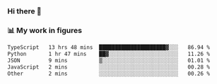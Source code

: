 ### Hi there 👋

### 📊 My work in figures

<!--START_SECTION:waka-->

```txt
TypeScript   13 hrs 48 mins  █████████████████████▓░░░   86.94 %
Python       1 hr 47 mins    ██▓░░░░░░░░░░░░░░░░░░░░░░   11.26 %
JSON         9 mins          ▒░░░░░░░░░░░░░░░░░░░░░░░░   01.01 %
JavaScript   2 mins          ░░░░░░░░░░░░░░░░░░░░░░░░░   00.28 %
Other        2 mins          ░░░░░░░░░░░░░░░░░░░░░░░░░   00.26 %
```

<!--END_SECTION:waka-->
